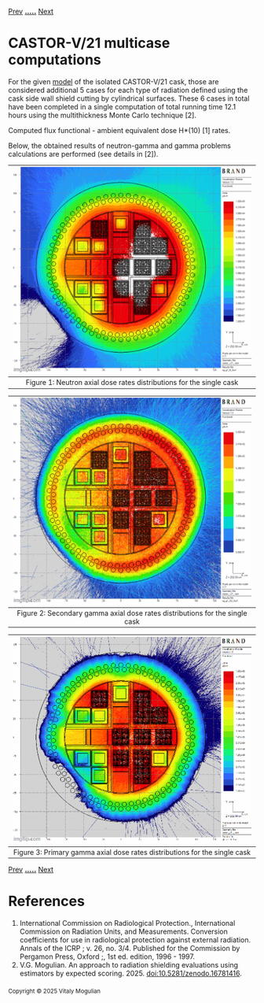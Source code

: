 
[Prev](castor-v21.md) [**.....**](shielding-evaluations.md#computations-results) [Next](anthill.md)

# CASTOR-V/21 multicase computations

For the given [model](castor-v21.md) of the isolated CASTOR-V/21 cask, those are considered additional 5 cases for each type of radiation defined using the cask side wall shield cutting by cylindrical surfaces. These 6 cases in total have been completed in a single computation of total running time 12.1 hours using the multithickness Monte Carlo technique [2].

Computed flux functional - ambient equivalent dose H*(10) [1] rates.

Below, the obtained results of neutron-gamma and gamma problems calculations are performed (see details in [2]).

|![](plots/castor-v21/single-mult-thick/n_3.gif)|
|:--:|
| Figure 1: Neutron axial dose rates distributions for the single cask |

|![](plots/castor-v21/single-mult-thick/g2_3.gif)|
|:--:|
| Figure 2: Secondary gamma axial dose rates distributions for the single cask |

|![](plots/castor-v21/single-mult-thick/g_3.gif)|
|:--:|
| Figure 3: Primary gamma axial dose rates distributions for the single cask |


[Prev](castor-v21.md) [**.....**](shielding-evaluations.md#computations-results) [Next](anthill.md)


# References
1. International Commission on Radiological Protection., International Commission on Radiation Units,
and Measurements. Conversion coefficients for use in radiological protection against external radiation.
Annals of the ICRP ; v. 26, no. 3/4. Published for the Commission by Pergamon Press, Oxford ;, 1st
ed. edition, 1996 - 1997.
2. V.G. Mogulian. An approach to radiation shielding evaluations using estimators by expected scoring. 2025. [doi:10.5281/zenodo.16781416](https://doi.org/10.5281/zenodo.16781416).


<sub>Copyright &copy; 2025 Vitaly Mogulian</sub>
